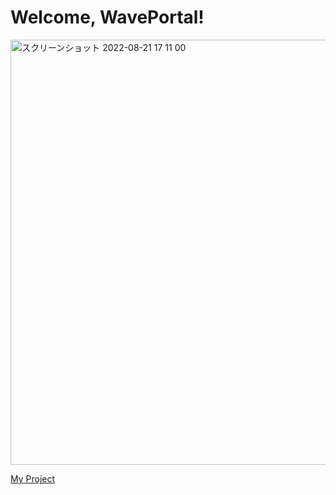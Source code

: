 # Welcome, WavePortal!

<img width="680" alt="スクリーンショット 2022-08-21 17 11 00" src="https://user-images.githubusercontent.com/83162960/185814788-63ac3788-d57e-4e98-a812-674e5b133479.png">

[My Project](https://my-wave-portal-tim-8.vercel.app)

<!--![](public/ETH-banner-blur.png)
このコースを始めるには、下記のステップを実行してください。

1. あなたのGithubアカウントにこのレポジトリをフォークしましょう。

2. クローンしたレポジトリをあなたのローカル環境にダウンロードしましょう。

3. ターミナルを開き、ディレクトリのルートで `npm install` を実行します。

4. `npm run start` を実行してプロジェクトを開始します。

5. コーディングを始めましょう。

----
Banner logo is created by modifying "ETH diamond" © [Ethereum Foundation](https://ethereum.org/en/assets/) (Licensed under CC BY 4.0).-->
